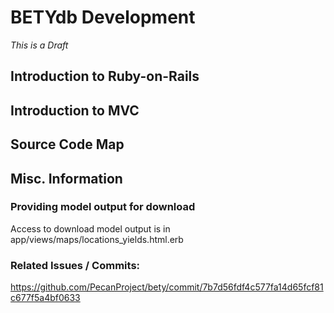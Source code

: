 # BETYdb Development

_This is a Draft_

## Introduction to Ruby-on-Rails

## Introduction to MVC

## Source Code Map


## Misc. Information

### Providing model output for download

Access to download model output is in app/views/maps/locations_yields.html.erb

### Related Issues / Commits: 

https://github.com/PecanProject/bety/commit/7b7d56fdf4c577fa14d65fcf81c677f5a4bf0633
